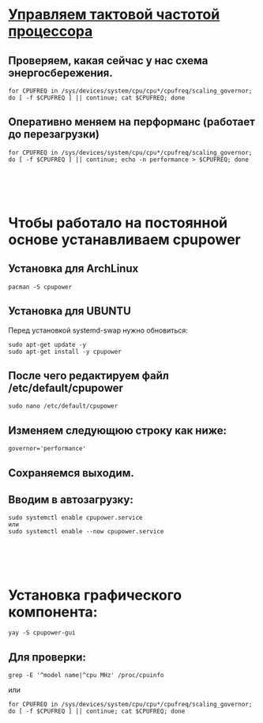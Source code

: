 # [Управляем тактовой частотой процессора](http://www.michurin.net/tools/cpu-frequency.html)

## Проверяем, какая сейчас у нас схема энергосбережения.
```
for CPUFREQ in /sys/devices/system/cpu/cpu*/cpufreq/scaling_governor; do [ -f $CPUFREQ ] || continue; cat $CPUFREQ; done
```
## Оперативно меняем на перформанс (работает до перезагрузки)
```
for CPUFREQ in /sys/devices/system/cpu/cpu*/cpufreq/scaling_governor; do [ -f $CPUFREQ ] || continue; echo -n performance > $CPUFREQ; done
```
</br></br></br>
# Чтобы работало на постоянной основе устанавливаем cpupower
## Установка для ArchLinux
```
pacman -S cpupower
```
## Установка для UBUNTU
Перед установкой systemd-swap нужно  обновиться:
```
sudo apt-get update -y
sudo apt-get install -y cpupower
```
## После чего редактируем файл /etc/default/cpupower
```
sudo nano /etc/default/cpupower
```
## Изменяем следующюю строку как ниже:
```
governor='performance'
```
## Сохраняемся выходим.
## Вводим в автозагрузку:
```
sudo systemctl enable cpupower.service
или
sudo systemctl enable --now cpupower.service
```
</br></br></br>
# Установка графического компонента:
```
yay -S cpupower-gui
```
## Для проверки:
```
grep -E '^model name|^cpu MHz' /proc/cpuinfo
```
или
```
for CPUFREQ in /sys/devices/system/cpu/cpu*/cpufreq/scaling_governor; do [ -f $CPUFREQ ] || continue; cat $CPUFREQ; done
```